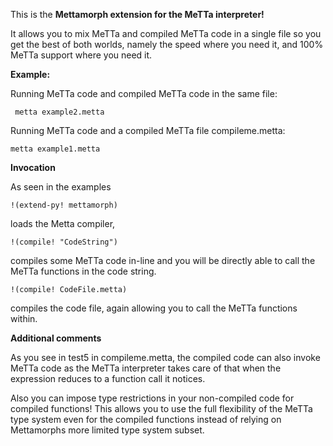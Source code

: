This is the **Mettamorph extension for the MeTTa interpreter!**

It allows you to mix MeTTa and compiled MeTTa code in a single file so you get the best of both worlds,
namely the speed where you need it, and 100% MeTTa support where you need it.

**Example:**

Running MeTTa code and compiled MeTTa code in the same file:

``` metta example2.metta``` 

Running MeTTa code and a compiled MeTTa file compileme.metta:

```metta example1.metta``` 

**Invocation**

As seen in the examples

```!(extend-py! mettamorph)```

loads the Metta compiler,

```!(compile! "CodeString")```

compiles some MeTTa code in-line and you will be directly able to call the MeTTa functions in the code string.

```!(compile! CodeFile.metta)```

compiles the code file, again allowing you to call the MeTTa functions within.

**Additional comments**

As you see in test5 in compileme.metta, the compiled code can also invoke MeTTa code 
as the MeTTa interpreter takes care of that when the expression reduces to a function call it notices.

Also you can impose type restrictions in your non-compiled code for compiled functions!
This allows you to use the full flexibility of the MeTTa type system even for the compiled functions instead of relying on Mettamorphs more limited type system subset.


